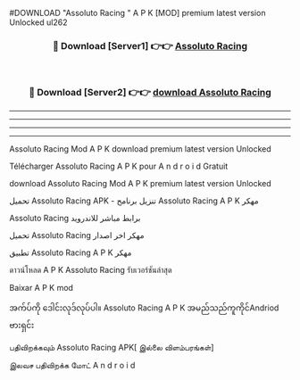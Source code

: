 #DOWNLOAD "Assoluto Racing " A P K [MOD] premium latest version Unlocked ul262 



<div align="center">

<h3>🔴 Download [Server1] 👉👉 <a href="https://apkdownload12.web.app/?title=Assoluto Racing ">Assoluto Racing  </a></h3><br>

<h3>🔴 Download [Server2] 👉👉 <a href="https://apkdownload12.web.app/?title=Assoluto Racing ">download Assoluto Racing  </a></h3>
</div>


----------------------------------------------------------

----------------------------------------------------------

----------------------------------------------------------

----------------------------------------------------------


Assoluto Racing  Mod A P K download premium latest version Unlocked

Télécharger  Assoluto Racing  A P K pour A n d r o i d Gratuit

download Assoluto Racing  Mod A P K premium latest version Unlocked

تحميل Assoluto Racing  APK - تنزيل برنامج Assoluto Racing  A P K مهكر

Assoluto Racing  برابط مباشر للاندرويد

تحميل Assoluto Racing  مهكر اخر اصدار

تطبيق Assoluto Racing  A P K مهكر

ดาวน์โหลด A P K Assoluto Racing  รับเวอร์ชันล่าสุด

Baixar A P K mod

အက်ပ်ကို ဒေါင်းလုဒ်လုပ်ပါ။ Assoluto Racing  A P K အမည်သည်ကူကိုင်Andriod ဗားရှင်း

பதிவிறக்கவும் Assoluto Racing  APK[ இல்லை விளம்பரங்கள்] 
 
இலவச பதிவிறக்க மோட் A n d r o i d



